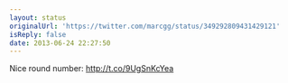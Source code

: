 ```yaml
---
layout: status
originalUrl: 'https://twitter.com/marcgg/status/349292809431429121'
isReply: false
date: 2013-06-24 22:27:50
---
```


Nice round number: http://t.co/9UgSnKcYea
